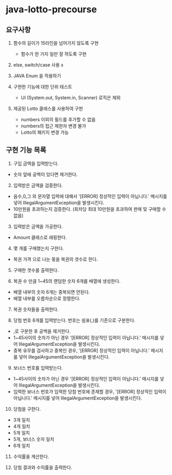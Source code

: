 # java-lotto-precourse


## 요구사항
1. 함수의 길이가 15라인을 넘어가지 않도록 구현
    + 함수가 한 가지 일만 잘 하도록 구현

2. else, switch/case 사용 x

3. JAVA Enum 을 적용하기

4. 구현한 기능에 대한 단위 테스트
    + UI (System.out, System.in, Scanner) 로직은 제외

5. 제공된 Lotto 클래스를 사용하여 구현
    + numbers 이외의 필드를 추가할 수 없음
    + numbers의 접근 제한자 변경 불가
    + Lotto의 패키지 변경 가능

## 구현 기능 목록
1. 구입 금액을 입력받는다.
+ 숫자 앞에 공백이 있다면 제거한다.

2. 입력받은 금액을 검증한다.
+ 음수,0,그 외 문자열 입력에 대해서 '[ERROR] 정상적인 입력이 아닙니다.' 메시지를 넣어 IllegalArgumentException을 발생시킨다.
+ 10만원을 초과하는지 검증한다. (회차당 최대 10만원을 초과하여 판매 및 구매할 수 없음)

3. 입력받은 금액을 가공한다.
+ Amount 클래스로 래핑한다.

4. 몇 개를 구매했는지 구한다.
+ 복권 가격 으로 나눈 몫을 복권의 갯수로 한다.

5. 구매한 갯수를 출력한다.

6. 복권 수 만큼 1~45의 랜덤한 숫자 6개를 배열에 생성한다. 
+ 배열 내부의 숫자 6개는 중복되면 안된다.
+ 배열 내부를 오름차순으로 정렬한다.

7. 복권 숫자들을 출력한다.

8. 당첨 번호 6개를 입력받는다. 번호는 쉼표(,)를 기준으로 구분한다.
+ ,로 구분한 후 공백을 제거한다. 
+ 1~45사이의 숫자가 아닌 경우 '[ERROR] 정상적인 입력이 아닙니다.' 메시지를 넣어 IllegalArgumentException을 발생시킨다.
+ 중복 유무를 검사하고 중복인 경우, '[ERROR] 정상적인 입력이 아닙니다.' 메시지를 넣어 IllegalArgumentException을 발생시킨다.

9. 보너스 번호를 입력받는다.
+ 1~45사이의 숫자가 아닌 경우 '[ERROR] 정상적인 입력이 아닙니다.' 메시지를 넣어 IllegalArgumentException을 발생시킨다.
+ 입력한 보너스 번호가 입력한 당첨 번호에 존재할 경우, '[ERROR] 정상적인 입력이 아닙니다.' 메시지를 넣어 IllegalArgumentException을 발생시킨다.

10. 당첨을 구한다.
+ 3개 일치
+ 4개 일치
+ 5개 일치
+ 5개, 보너스 숫자 일치
+ 6개 일치

11. 수익률을 계산한다.

12. 당첨 결과와 수익률을 출력한다.